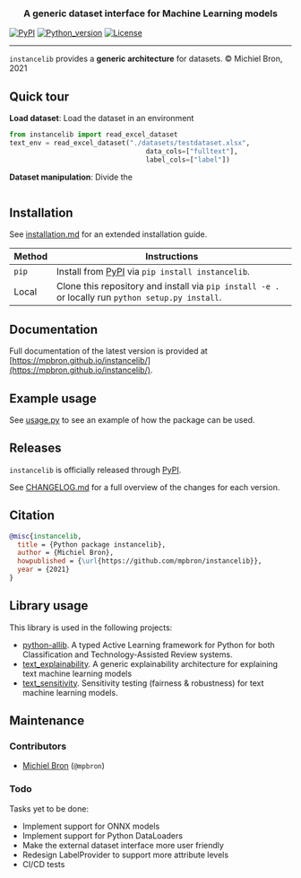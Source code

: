 **<h3 align="center">
A generic dataset interface for Machine Learning models**
</h3>

[![PyPI](https://img.shields.io/pypi/v/instancelib)](https://pypi.org/project/instancelib/)
[![Python_version](https://img.shields.io/badge/python-3.8%20%7C%203.9%20%7C%203.10-blue)](https://pypi.org/project/instancelib/)
[![License](https://img.shields.io/pypi/l/instancelib)](https://www.gnu.org/licenses/lgpl-3.0.en.html)

---

`instancelib` provides a **generic architecture** for datasets. 
&copy; Michiel Bron, 2021

## Quick tour
**Load dataset**: Load the dataset in an environment
```python
from instancelib import read_excel_dataset
text_env = read_excel_dataset("./datasets/testdataset.xlsx",
                                  data_cols=["fulltext"],
                                  label_cols=["label"])
``` 

**Dataset manipulation**: Divide the 
```python

```

## Installation
See [installation.md](docs/installation.md) for an extended installation guide.

| Method | Instructions |
|--------|--------------|
| `pip` | Install from [PyPI](https://pypi.org/project/instancelib/) via `pip install instancelib`. |
| Local | Clone this repository and install via `pip install -e .` or locally run `python setup.py install`.

## Documentation
Full documentation of the latest version is provided at [https://mpbron.github.io/instancelib/](https://mpbron.github.io/instancelib/).

## Example usage
See [usage.py](usage.py) to see an example of how the package can be used.

## Releases
`instancelib` is officially released through [PyPI](https://pypi.org/project/instancelib/).

See [CHANGELOG.md](CHANGELOG.md) for a full overview of the changes for each version.

## Citation
```bibtex
@misc{instancelib,
  title = {Python package instancelib},
  author = {Michiel Bron},
  howpublished = {\url{https://github.com/mpbron/instancelib}},
  year = {2021}
}
```
## Library usage
This library is used in the following projects:
- [python-allib](https://github.com/mpbron/allib). A typed Active Learning framework for Python for both Classification and Technology-Assisted Review systems.
- [text_explainability](https://marcelrobeer.github.io/text_explainability/). A generic explainability architecture for explaining text machine learning models
- [text_sensitivity](https://marcelrobeer.github.io/text_sensitivity/). Sensitivity testing (fairness & robustness) for text machine learning models.

## Maintenance
### Contributors
- [Michiel Bron](https://www.uu.nl/staff/MPBron) (`@mpbron`)

### Todo
Tasks yet to be done:

* Implement support for ONNX models
* Implement support for Python DataLoaders
* Make the external dataset interface more user friendly
* Redesign LabelProvider to support more attribute levels
* CI/CD tests